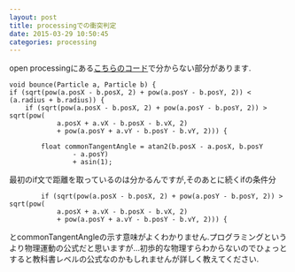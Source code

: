 ```yaml
---
layout: post
title: processingでの衝突判定
date: 2015-03-29 10:50:45
categories: processing
---
```

<p>open processingにある<a href="http://www.openprocessing.org/sketch/6655" rel="nofollow">こちらのコード</a>で分からない部分があります.</p>

<pre><code>void bounce(Particle a, Particle b) {
if (sqrt(pow(a.posX - b.posX, 2) + pow(a.posY - b.posY, 2)) &lt; (a.radius + b.radius)) {
    if (sqrt(pow(a.posX - b.posX, 2) + pow(a.posY - b.posY, 2)) &gt; sqrt(pow(
            a.posX + a.vX - b.posX - b.vX, 2)
            + pow(a.posY + a.vY - b.posY - b.vY, 2))) {

        float commonTangentAngle = atan2(b.posX - a.posX, b.posY
                - a.posY)
                + asin(1);
</code></pre>

<p>最初のif文で距離を取っているのは分かるんですが,そのあとに続くifの条件分</p>

<pre><code>        if (sqrt(pow(a.posX - b.posX, 2) + pow(a.posY - b.posY, 2)) &gt; sqrt(pow(
            a.posX + a.vX - b.posX - b.vX, 2)
            + pow(a.posY + a.vY - b.posY - b.vY, 2))) {
</code></pre>

<p>とcommonTangentAngleの示す意味がよくわかりません.プログラミングというより物理運動の公式だと思いますが…初歩的な物理すらわからないのでひょっとすると教科書レベルの公式なのかもしれませんが詳しく教えてください.</p>
